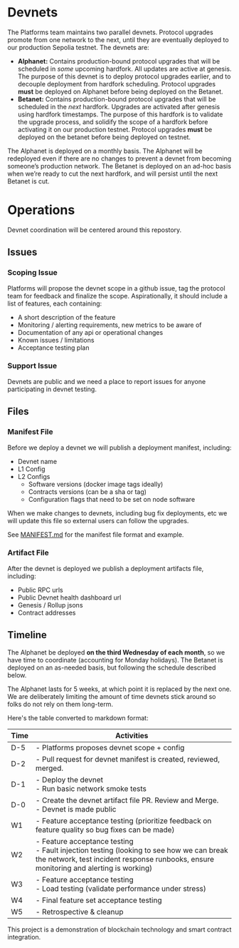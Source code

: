 # Devnets

The Platforms team maintains two parallel devnets. Protocol upgrades promote from one network to the next, until they are eventually deployed to our production Sepolia testnet. The devnets are:

- **Alphanet:** Contains production-bound protocol upgrades that will be scheduled in *some* upcoming hardfork. All updates are active at genesis. The purpose of this devnet is to deploy protocol upgrades earlier, and to decouple deployment from hardfork scheduling. Protocol upgrades **must** be deployed on Alphanet before being deployed on the Betanet.
- **Betanet:** Contains production-bound protocol upgrades that will be scheduled in the *next* hardfork. Upgrades are activated after genesis using hardfork timestamps. The purpose of this hardfork is to validate the upgrade process, and solidify the scope of a hardfork before activating it on our production testnet. Protocol upgrades **must** be deployed on the betanet before being deployed on testnet.

The Alphanet is deployed on a monthly basis. The Alphanet will be redeployed even if there are no changes to prevent a devnet from becoming someone’s production network. The Betanet is deployed on an ad-hoc basis when we’re ready to cut the next hardfork, and will persist until the next Betanet is cut.

# Operations

Devnet coordination will be centered around this repostory.

## Issues

### Scoping Issue

Platforms will propose the devnet scope in a github issue, tag the protocol team for feedback and finalize the scope.
Aspirationally, it should include a list of features, each containing:

- A short description of the feature
- Monitoring / alerting requirements, new metrics to be aware of
- Documentation of any api or operational changes
- Known issues / limitations
- Acceptance testing plan

### Support Issue

Devnets are public and we need a place to report issues for anyone participating in devnet testing.

## Files

### Manifest File

Before we deploy a devnet we will publish a deployment manifest, including:

- Devnet name
- L1 Config
- L2 Configs
  - Software versions (docker image tags ideally)
  - Contracts versions (can be a sha or tag)
  - Configuration flags that need to be set on node software

When we make changes to devnets, including bug fix deployments, etc we will update this file so external users can follow the upgrades.

See [MANIFEST.md](./MANIFEST.md) for the manifest file format and example.

### Artifact File

After the devnet is deployed we publish a deployment artifacts file, including:
- Public RPC urls
- Public Devnet health dashboard url
- Genesis / Rollup jsons
- Contract addresses

## Timeline

The Alphanet be deployed **on the third Wednesday of each month**, so we have time to coordinate (accounting for Monday holidays). The Betanet is deployed on an as-needed basis, but following the schedule described below.

The Alphanet lasts for 5 weeks, at which point it is replaced by the next one. We are deliberately limiting the amount of time devnets stick around so folks do not rely on them long-term.

Here's the table converted to markdown format:

| Time | Activities |
|------|------------|
| D-5 | - Platforms proposes devnet scope + config |
| D-2 | - Pull request for devnet manifest is created, reviewed, merged. |
| D-1 | - Deploy the devnet<br>- Run basic network smoke tests |
| D-0 | - Create the devnet artifact file PR. Review and Merge.<br>- Devnet is made public |
| W1 | - Feature acceptance testing (prioritize feedback on feature quality so bug fixes can be made) |
| W2 | - Feature acceptance testing<br>- Fault injection testing (looking to see how we can break the network, test incident response runbooks, ensure monitoring and alerting is working) |
| W3 | - Feature acceptance testing<br>- Load testing (validate performance under stress) |
| W4 | - Final feature set acceptance testing |
| W5 | - Retrospective & cleanup |
This project is a demonstration of blockchain technology and smart contract integration.